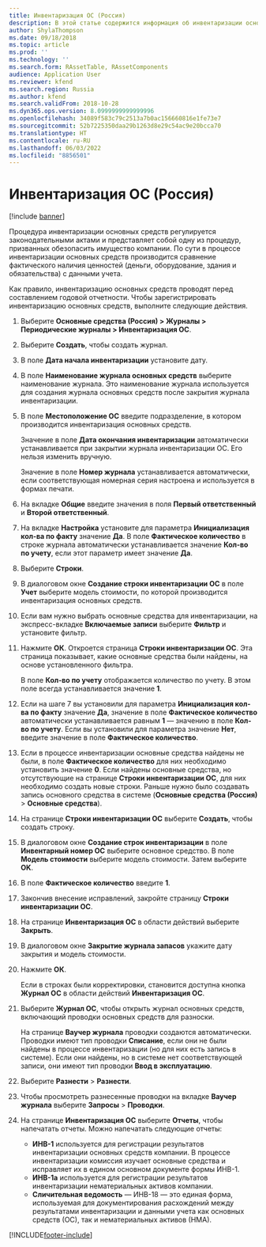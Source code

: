 ```yaml
---
title: Инвентаризация ОС (Россия)
description: В этой статье содержится информация об инвентаризации основных средств для России.
author: ShylaThompson
ms.date: 09/18/2018
ms.topic: article
ms.prod: ''
ms.technology: ''
ms.search.form: RAssetTable, RAssetComponents
audience: Application User
ms.reviewer: kfend
ms.search.region: Russia
ms.author: kfend
ms.search.validFrom: 2018-10-28
ms.dyn365.ops.version: 8.0999999999999996
ms.openlocfilehash: 34089f583c79c2513a7b0ac156660816e1fe73e7
ms.sourcegitcommit: 52b7225350daa29b1263d8e29c54ac9e20bcca70
ms.translationtype: HT
ms.contentlocale: ru-RU
ms.lasthandoff: 06/03/2022
ms.locfileid: "8856501"
---
```

# <a name="fixed-asset-counting-russia"></a>Инвентаризация ОС (Россия)

[!include [banner](../includes/banner.md)]

Процедура инвентаризации основных средств регулируется законодательными актами и представляет собой одну из процедур, призванных обезопасить имущество компании. По сути в процессе инвентаризации основных средств производится сравнение фактического наличия ценностей (деньги, оборудование, здания и обязательства) с данными учета.

Как правило, инвентаризацию основных средств проводят перед составлением годовой отчетности. Чтобы зарегистрировать инвентаризацию основных средств, выполните следующие действия.

1. Выберите **Основные средства (Россия) \> Журналы \> Периодические журналы \> Инвентаризация ОС**.
2. Выберите **Создать**, чтобы создать журнал.
3. В поле **Дата начала инвентаризации** установите дату.
4. В поле **Наименование журнала основных средств** выберите наименование журнала. Это наименование журнала используется для создания журнала основных средств после закрытия журнала инвентаризации.
5. В поле **Местоположение ОС** введите подразделение, в котором производится инвентаризация основных средств.

    Значение в поле **Дата окончания инвентаризации** автоматически устанавливается при закрытии журнала инвентаризации ОС. Его нельзя изменить вручную.

    Значение в поле **Номер журнала** устанавливается автоматически, если соответствующая номерная серия настроена и используется в формах печати.

6. На вкладке **Общие** введите значения в поля **Первый ответственный** и **Второй ответственный**.
7. На вкладке **Настройка** установите для параметра **Инициализация кол-ва по факту** значение **Да**. В поле **Фактическое количество** в строке журнала автоматически устанавливается значение **Кол-во по учету**, если этот параметр имеет значение **Да**.
8. Выберите **Строки**.
9. В диалоговом окне **Создание строки инвентаризации ОС** в поле **Учет** выберите модель стоимости, по которой производится инвентаризация основных средств.
10. Если вам нужно выбрать основные средства для инвентаризации, на экспресс-вкладке **Включаемые записи** выберите **Фильтр** и установите фильтр.
11. Нажмите **ОК**. Откроется страница **Строки инвентаризации ОС**. Эта страница показывает, какие основные средства были найдены, на основе установленного фильтра.

    В поле **Кол-во по учету** отображается количество по учету. В этом поле всегда устанавливается значение **1**.

12. Если на шаге 7 вы установили для параметра **Инициализация кол-ва по факту** значение **Да**, значение в поле **Фактическое количество** автоматически устанавливается равным **1** — значению в поле **Кол-во по учету**. Если вы установили для параметра значение **Нет**, введите значение в поле **Фактическое количество**.
13. Если в процессе инвентаризации основные средства найдены не были, в поле **Фактическое количество** для них необходимо установить значение **0**. Если найдены основные средства, но отсутствующие на странице **Строки инвентаризации ОС**, для них необходимо создать новые строки. Раньше нужно было создавать запись основного средства в системе (**Основные средства (Россия)** \> **Основные средства**).
14. На странице **Строки инвентаризации ОС** выберите **Создать**, чтобы создать строку.
15. В диалоговом окне **Создание строк инвентаризации** в поле **Инвентарный номер ОС** выберите основное средство. В поле **Модель стоимости** выберите модель стоимости. Затем выберите **OK**.
16. В поле **Фактическое количество** введите **1**.
17. Закончив внесение исправлений, закройте страницу **Строки инвентаризации ОС**.
18. На странице **Инвентаризация ОС** в области действий выберите **Закрыть**.
19. В диалоговом окне **Закрытие журнала запасов** укажите дату закрытия и модель стоимости.
20. Нажмите **ОК**.

    Если в строках были корректировки, становится доступна кнопка **Журнал ОС** в области действий **Инвентаризация ОС**.

21. Выберите **Журнал ОС**, чтобы открыть журнал основных средств, включающий проводки основных средств для разноски.

    На странице **Ваучер журнала** проводки создаются автоматически. Проводки имеют тип проводки **Списание**, если они не были найдены в процессе инвентаризации (но для них есть запись в системе). Если они найдены, но в системе нет соответствующей записи, они имеют тип проводки **Ввод в эксплуатацию**.

22. Выберите **Разнести** \> **Разнести**.
23. Чтобы просмотреть разнесенные проводки на вкладке **Ваучер журнала** выберите **Запросы** \> **Проводки**.
22. На странице **Инвентаризация ОС** выберите **Отчеты**, чтобы напечатать отчеты. Можно напечатать следующие отчеты:

    - **ИНВ-1** используется для регистрации результатов инвентаризации основных средств компании. В процессе инвентаризации комиссия изучает основные средства и исправляет их в едином основном документе формы ИНВ-1. 
    - **ИНВ-1а** используется для регистрации результатов инвентаризации нематериальных активов компании.
    - **Сличительная ведомость** — ИНВ-18 — это единая форма, используемая для документирования расхождений между результатами инвентаризации и данными учета как основных средств (ОС), так и нематериальных активов (НМА).


[!INCLUDE[footer-include](../../includes/footer-banner.md)]